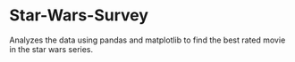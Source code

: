 # Star-Wars-Survey
Analyzes the data using pandas and matplotlib to find the best rated movie in the star wars series.
